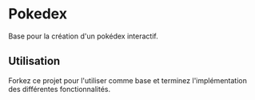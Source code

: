 # Pokedex

Base pour la création d'un pokédex interactif.


## Utilisation

Forkez ce projet pour l'utiliser comme base et terminez l'implémentation des différentes fonctionnalités.
